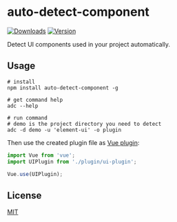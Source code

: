 # auto-detect-component

<a href="https://www.npmjs.com/package/auto-detect-component"><img src="https://img.shields.io/npm/dm/auto-detect-component.svg" alt="Downloads"></a>
<a href="https://www.npmjs.com/package/auto-detect-component"><img src="https://img.shields.io/npm/v/auto-detect-component.svg" alt="Version"></a>

Detect UI components used in your project automatically.

## Usage

```shell
# install
npm install auto-detect-component -g

# get command help
adc --help

# run command
# demo is the project directory you need to detect
adc -d demo -u 'element-ui' -o plugin
```

Then use the created plugin file as [Vue plugin](https://vuejs.org/v2/guide/plugins.html):

```js
import Vue from 'vue';
import UIPlugin from './plugin/ui-plugin';

Vue.use(UIPlugin);
```

## License

[MIT](./LICENSE)
